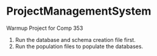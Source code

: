 # ProjectManagementSystem
Warmup Project for Comp 353

<ol>
  <li> Run the database and schema creation file first.</li>
  <li> Run the population files to populate the databases.</li>
</ol>
